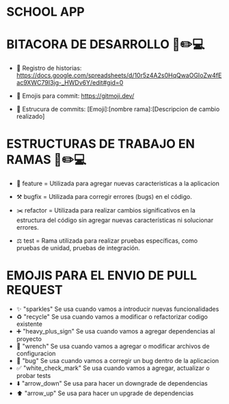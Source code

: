 # SCHOOL APP

# BITACORA DE DESARROLLO 📑✏️💻
- 📒 Registro de historias: https://docs.google.com/spreadsheets/d/10r5z4A2s0HqQwaOGIoZw4fEac9XWC79I3jg-_HWDv6Y/edit#gid=0
  
- 🎹 Emojis para commit:    https://gitmoji.dev/
  
- 🔨 Estrucura de commits: [Emoji]:[nombre rama]:[Descripcion de cambio realizado]


# ESTRUCTURAS DE TRABAJO EN RAMAS 📑✏️💻
- 🏹 feature = Utilizada para agregar nuevas caracteristicas a la aplicacion
  
- ⚒️ bugfix = Utilizada para corregir errores (bugs) en el código.
  
- ✂️ refactor = Utilizada para realizar cambios significativos en la estructura del código sin agregar nuevas características ni solucionar errores.
  
- ⚖️ test = Rama utilizada para realizar pruebas específicas, como pruebas de unidad, pruebas de integración.


# EMOJIS PARA EL ENVIO DE PULL REQUEST
- :sparkles: "sparkles" Se usa cuando vamos a introducir nuevas funcionalidades
- :recycle: "recycle" Se usa cuando vamos a modificar o refactorizar codigo existente
- :heavy_plus_sign: "heavy_plus_sign" Se usa cuando vamos a agregar dependencias al proyecto
- :wrench: "wrench" Se usa cuando vamos a agregar o modificar archivos de configuracion
- :bug: "bug" Se usa cuando vamos a corregir un bug dentro de la aplicacion
- :white_check_mark: "white_check_mark" Se usa cuando vamos a agregar, actualizar o probar tests
- :arrow_down: "arrow_down" Se usa para hacer un downgrade de dependencias
- :arrow_up: "arrow_up" Se usa para hacer un upgrade de dependencias
